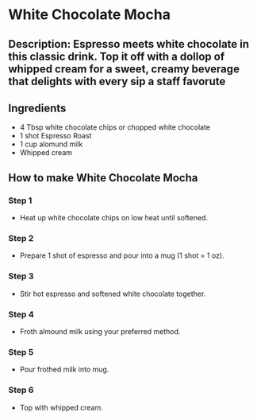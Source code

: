 # White Chocolate Mocha​

## Description: Espresso meets white chocolate in this classic drink. Top it off with a dollop of whipped cream for a sweet, creamy beverage that delights with every sip a staff favorute 

## Ingredients

- 4 Tbsp white chocolate chips or chopped white chocolate
- 1 shot Espresso Roast
- 1 cup alomund milk 
- Whipped cream

## How to make White Chocolate Mocha​

### Step 1

- Heat up white chocolate chips on low heat until softened.

### Step 2

- Prepare 1 shot of espresso and pour into a mug (1 shot = 1 oz).

### Step 3

- Stir hot espresso and softened white chocolate together.

### Step 4

- Froth almound milk using your preferred method.

### Step 5

- Pour frothed milk into mug.

### Step 6

- Top with whipped cream.
